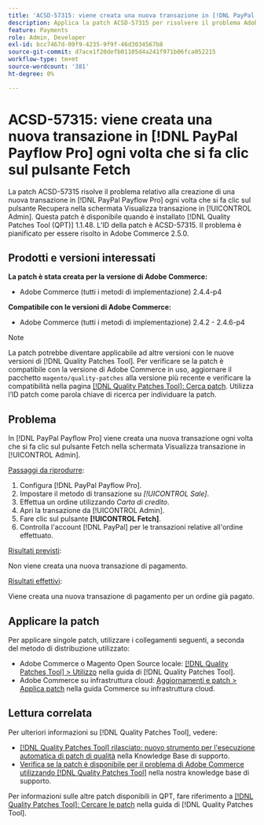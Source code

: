 ```yaml
---
title: 'ACSD-57315: viene creata una nuova transazione in [!DNL PayPal Payflow Pro] ogni volta che si fa clic sul pulsante Fetch'
description: Applica la patch ACSD-57315 per risolvere il problema Adobe Commerce relativo alla creazione di una nuova transazione in [!DNL PayPal Payflow Pro] ogni volta che si fa clic sul pulsante Recupera nella schermata Visualizza transazione in [!UICONTROL Admin].
feature: Payments
role: Admin, Developer
exl-id: bcc7467d-09f9-4235-9f9f-46d3034567b8
source-git-commit: d7ace1f20defb01105d4a241f971b06fca052215
workflow-type: tm+mt
source-wordcount: '381'
ht-degree: 0%

---
```


# ACSD-57315: viene creata una nuova transazione in [!DNL PayPal Payflow Pro] ogni volta che si fa clic sul pulsante Fetch

La patch ACSD-57315 risolve il problema relativo alla creazione di una nuova transazione in [!DNL PayPal Payflow Pro] ogni volta che si fa clic sul pulsante Recupera nella schermata Visualizza transazione in [!UICONTROL Admin]. Questa patch è disponibile quando è installato [!DNL Quality Patches Tool (QPT)] 1.1.48. L’ID della patch è ACSD-57315. Il problema è pianificato per essere risolto in Adobe Commerce 2.5.0.

## Prodotti e versioni interessati

**La patch è stata creata per la versione di Adobe Commerce:**

* Adobe Commerce (tutti i metodi di implementazione) 2.4.4-p4

**Compatibile con le versioni di Adobe Commerce:**

* Adobe Commerce (tutti i metodi di implementazione) 2.4.2 - 2.4.6-p4

>[!NOTE]
>
>La patch potrebbe diventare applicabile ad altre versioni con le nuove versioni di [!DNL Quality Patches Tool]. Per verificare se la patch è compatibile con la versione di Adobe Commerce in uso, aggiornare il pacchetto `magento/quality-patches` alla versione più recente e verificare la compatibilità nella pagina [[!DNL Quality Patches Tool]: Cerca patch](https://experienceleague.adobe.com/tools/commerce-quality-patches/index.html). Utilizza l’ID patch come parola chiave di ricerca per individuare la patch.

## Problema

In [!DNL PayPal Payflow Pro] viene creata una nuova transazione ogni volta che si fa clic sul pulsante Fetch nella schermata Visualizza transazione in [!UICONTROL Admin].

<u>Passaggi da riprodurre</u>:

1. Configura [!DNL PayPal Payflow Pro].
1. Impostare il metodo di transazione su *[!UICONTROL Sale]*.
1. Effettua un ordine utilizzando *Carta di credito*.
1. Apri la transazione da [!UICONTROL Admin].
1. Fare clic sul pulsante **[!UICONTROL Fetch]**.
1. Controlla l&#39;account [!DNL PayPal] per le transazioni relative all&#39;ordine effettuato.

<u>Risultati previsti</u>:

Non viene creata una nuova transazione di pagamento.

<u>Risultati effettivi</u>:

Viene creata una nuova transazione di pagamento per un ordine già pagato.

## Applicare la patch

Per applicare singole patch, utilizzare i collegamenti seguenti, a seconda del metodo di distribuzione utilizzato:

* Adobe Commerce o Magento Open Source locale: [[!DNL Quality Patches Tool] > Utilizzo](https://experienceleague.adobe.com/docs/commerce-operations/tools/quality-patches-tool/usage.html) nella guida di [!DNL Quality Patches Tool].
* Adobe Commerce su infrastruttura cloud: [Aggiornamenti e patch > Applica patch](https://experienceleague.adobe.com/docs/commerce-cloud-service/user-guide/develop/upgrade/apply-patches.html) nella guida Commerce su infrastruttura cloud.

## Lettura correlata

Per ulteriori informazioni su [!DNL Quality Patches Tool], vedere:

* [[!DNL Quality Patches Tool] rilasciato: nuovo strumento per l&#39;esecuzione automatica di patch di qualità](/help/announcements/adobe-commerce-announcements/magento-quality-patches-released-new-tool-to-self-serve-quality-patches.md) nella Knowledge Base di supporto.
* [Verifica se la patch è disponibile per il problema di Adobe Commerce utilizzando  [!DNL Quality Patches Tool]](/help/support-tools/patches-available-in-qpt-tool/check-patch-for-magento-issue-with-magento-quality-patches.md) nella nostra knowledge base di supporto.

Per informazioni sulle altre patch disponibili in QPT, fare riferimento a [[!DNL Quality Patches Tool]: Cercare le patch](https://experienceleague.adobe.com/tools/commerce-quality-patches/index.html) nella guida di [!DNL Quality Patches Tool].
